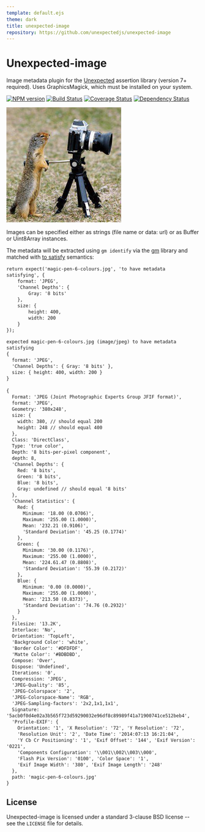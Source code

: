 ```yaml
---
template: default.ejs
theme: dark
title: unexpected-image
repository: https://github.com/unexpectedjs/unexpected-image
---
```


# Unexpected-image

Image metadata plugin for the [Unexpected](https://unexpected.js.org/) assertion library (version 7+ required). Uses GraphicsMagick, which must be installed on your system.

[![NPM version](https://badge.fury.io/js/unexpected-image.svg)](http://badge.fury.io/js/unexpected-image)
[![Build Status](https://travis-ci.org/unexpectedjs/unexpected-image.svg?branch=master)](https://travis-ci.org/unexpectedjs/unexpected-image)
[![Coverage Status](https://coveralls.io/repos/unexpectedjs/unexpected-image/badge.svg)](https://coveralls.io/r/unexpectedjs/unexpected-image)
[![Dependency Status](https://david-dm.org/unexpectedjs/unexpected-image.svg)](https://david-dm.org/unexpectedjs/unexpected-image)

![Unexpected Image (paparazzi)](animal-paparazzi.jpg)

Images can be specified either as strings (file name or data: url) or as Buffer or Uint8Array instances.

The metadata will be extracted using `gm identify` via the [gm](http://aheckmann.github.io/gm/)
library and matched with
[to satisfy](https://unexpectedjs.github.io/assertions/any/to-satisfy/) semantics:


```js#async:true
return expect('magic-pen-6-colours.jpg', 'to have metadata satisfying', {
    format: 'JPEG',
    'Channel Depths': {
        Gray: '8 bits'
    },
    size: {
        height: 400,
        width: 200
    }
});
```

```output
expected magic-pen-6-colours.jpg (image/jpeg) to have metadata satisfying
{
  format: 'JPEG',
  'Channel Depths': { Gray: '8 bits' },
  size: { height: 400, width: 200 }
}

{
  Format: 'JPEG (Joint Photographic Experts Group JFIF format)',
  format: 'JPEG',
  Geometry: '380x248',
  size: {
    width: 380, // should equal 200
    height: 248 // should equal 400
  },
  Class: 'DirectClass',
  Type: 'true color',
  Depth: '8 bits-per-pixel component',
  depth: 8,
  'Channel Depths': {
    Red: '8 bits',
    Green: '8 bits',
    Blue: '8 bits',
    Gray: undefined // should equal '8 bits'
  },
  'Channel Statistics': {
    Red: {
      Minimum: '18.00 (0.0706)',
      Maximum: '255.00 (1.0000)',
      Mean: '232.21 (0.9106)',
      'Standard Deviation': '45.25 (0.1774)'
    },
    Green: {
      Minimum: '30.00 (0.1176)',
      Maximum: '255.00 (1.0000)',
      Mean: '224.61.47 (0.8808)',
      'Standard Deviation': '55.39 (0.2172)'
    },
    Blue: {
      Minimum: '0.00 (0.0000)',
      Maximum: '255.00 (1.0000)',
      Mean: '213.50 (0.8373)',
      'Standard Deviation': '74.76 (0.2932)'
    }
  },
  Filesize: '13.2K',
  Interlace: 'No',
  Orientation: 'TopLeft',
  'Background Color': 'white',
  'Border Color': '#DFDFDF',
  'Matte Color': '#BDBDBD',
  Compose: 'Over',
  Dispose: 'Undefined',
  Iterations: '0',
  Compression: 'JPEG',
  'JPEG-Quality': '85',
  'JPEG-Colorspace': '2',
  'JPEG-Colorspace-Name': 'RGB',
  'JPEG-Sampling-factors': '2x2,1x1,1x1',
  Signature: '5acb0f0d4e02a3b565f723d59290032e96df8c89989f41a71900741ce512beb4',
  'Profile-EXIF': {
    Orientation: '1', 'X Resolution': '72', 'Y Resolution': '72',
    'Resolution Unit': '2', 'Date Time': '2014:07:13 16:21:04',
    'Y Cb Cr Positioning': '1', 'Exif Offset': '144', 'Exif Version': '0221',
    'Components Configuration': '\\001\\002\\003\\000',
    'Flash Pix Version': '0100', 'Color Space': '1',
    'Exif Image Width': '380', 'Exif Image Length': '248'
  },
  path: 'magic-pen-6-colours.jpg'
}
```

License
-------

Unexpected-image is licensed under a standard 3-clause BSD license -- see
the `LICENSE` file for details.
